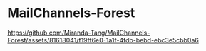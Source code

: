 # MailChannels-Forest

https://github.com/Miranda-Tang/MailChannels-Forest/assets/81618041/f19ff6e0-1a1f-4fdb-bebd-ebc3e5cbb0a6



